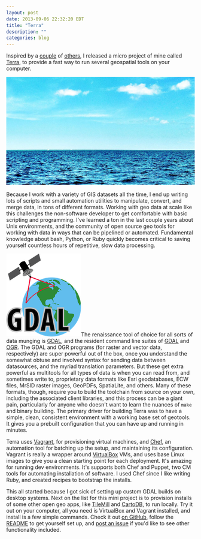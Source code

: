 ```yaml
---
layout: post
date: 2013-09-06 22:32:20 EDT
title: "Terra"
description: ""
categories: blog
---
```


Inspired by a [couple](https://github.com/zhm/geobox) of [others](https://github.com/tlpinney/osmdevbox), I released a micro project of mine called [Terra](https://github.com/colemanm/terra), to provide a fast way to run several geospatial tools on your computer.

![Terra](/images/post-images/terra-sea.jpg)

Because I work with a variety of GIS datasets all the time, I end up writing lots of scripts and small automation utilities to manipulate, convert, and merge data, in tons of different formats. Working with geo data at scale like this challenges the non-software developer to get comfortable with basic scripting and programming. I've learned a ton in the last couple years about Unix environments, and the community of open source geo tools for working with data in ways that can be pipelined or automated. Fundamental knowledge about bash, Python, or Ruby quickly becomes critical to saving yourself countless hours of repetitive, slow data processing.

<img class="right" src="/images/post-images/gdal_logo.png" alt="GDAL" />The renaissance tool of choice for all sorts of data munging is [GDAL](http://www.gdal.org/), and the resident command line suites of [GDAL](http://www.gdal.org/gdal_utilities.html) and [OGR](http://www.gdal.org/ogr_utilities.html). The GDAL and OGR programs (for raster and vector data, respectively) are super powerful out of the box, once you understand the somewhat obtuse and involved syntax for sending data between datasources, and the myriad translation parameters. But these get extra powerful as multitools for all types of data is when you can read from, and sometimes write to, proprietary data formats like Esri geodatabases, ECW files, MrSID raster images, GeoPDFs, SpatiaLite, and others. Many of these formats, though, require you to build the toolchain from source  on your own, including the associated client libraries, and this process can be a giant pain, particularly for anyone who doesn't want to learn the nuances of `make` and binary building. The primary driver for building Terra was to have a simple, clean, consistent environment with a working base set of geotools. It gives you a prebuilt configuration that you can have up and running in minutes.

Terra uses [Vagrant](http://www.vagrantup.com/), for provisioning virtual machines, and [Chef](http://www.opscode.com/chef/), an automation tool for batching up the setup, and maintaining its configuration. Vagrant is really a wrapper around [VirtualBox](https://www.virtualbox.org/) VMs, and uses base Linux images to give you a clean starting point for each deployment. It's amazing for running dev environments. It's supports both Chef and Puppet, two CM tools for automating installation of software. I used Chef since I like writing Ruby, and created recipes to bootstrap the installs.

This all started because I got sick of setting up custom GDAL builds on desktop systems. Next on the list for this mini project is to provision installs of some other open geo apps, like [TileMill](http://www.mapbox.com/tilemill/) and [CartoDB](http://cartodb.com/), to run locally. Try it out on your computer, all you need is VirtualBox and Vagrant installed, and install is a few simple commands. Check it out [on GitHub](https://github.com/colemanm/terra), follow the [README](https://github.com/colemanm/terra/blob/master/README.md) to get yourself set up, and [post an issue](https://github.com/colemanm/terra/issues) if you'd like to see other functionality included.

